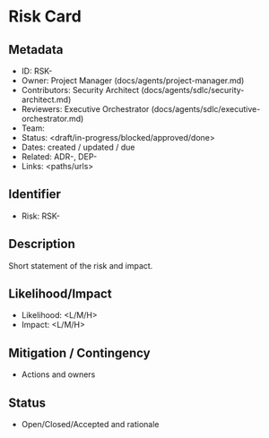 # Risk Card

## Metadata

- ID: RSK-<id>
- Owner: Project Manager (docs/agents/project-manager.md)
- Contributors: Security Architect (docs/agents/sdlc/security-architect.md)
- Reviewers: Executive Orchestrator (docs/agents/sdlc/executive-orchestrator.md)
- Team: <team>
- Status: <draft/in-progress/blocked/approved/done>
- Dates: created <YYYY-MM-DD> / updated <YYYY-MM-DD> / due <YYYY-MM-DD>
- Related: ADR-<id>, DEP-<id>
- Links: <paths/urls>

## Identifier

- Risk: RSK-<id>

## Description

Short statement of the risk and impact.

## Likelihood/Impact

- Likelihood: <L/M/H>
- Impact: <L/M/H>

## Mitigation / Contingency

- Actions and owners

## Status

- Open/Closed/Accepted and rationale

